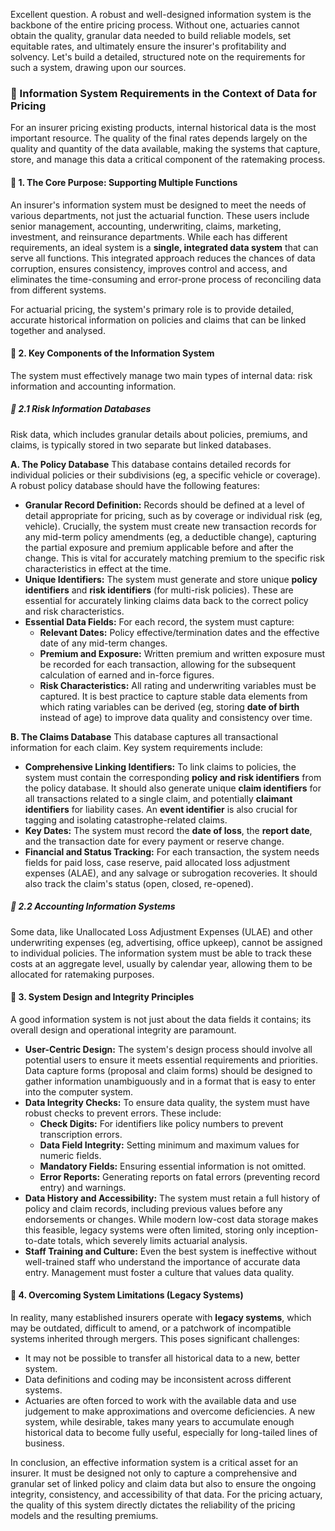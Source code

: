 Excellent question. A robust and well-designed information system is the backbone of the entire pricing process. Without one, actuaries cannot obtain the quality, granular data needed to build reliable models, set equitable rates, and ultimately ensure the insurer's profitability and solvency. Let's build a detailed, structured note on the requirements for such a system, drawing upon our sources.

### **📗 Information System Requirements in the Context of Data for Pricing**

For an insurer pricing existing products, internal historical data is the most important resource. The quality of the final rates depends largely on the quality and quantity of the data available, making the systems that capture, store, and manage this data a critical component of the ratemaking process.

#### **🔹 1\. The Core Purpose: Supporting Multiple Functions**

An insurer's information system must be designed to meet the needs of various departments, not just the actuarial function. These users include senior management, accounting, underwriting, claims, marketing, investment, and reinsurance departments. While each has different requirements, an ideal system is a **single, integrated data system** that can serve all functions. This integrated approach reduces the chances of data corruption, ensures consistency, improves control and access, and eliminates the time-consuming and error-prone process of reconciling data from different systems.

For actuarial pricing, the system's primary role is to provide detailed, accurate historical information on policies and claims that can be linked together and analysed.

#### **🔹 2\. Key Components of the Information System**

The system must effectively manage two main types of internal data: risk information and accounting information.

##### **🔸 2.1 Risk Information Databases**

Risk data, which includes granular details about policies, premiums, and claims, is typically stored in two separate but linked databases.

**A. The Policy Database** This database contains detailed records for individual policies or their subdivisions (eg, a specific vehicle or coverage). A robust policy database should have the following features:

* **Granular Record Definition:** Records should be defined at a level of detail appropriate for pricing, such as by coverage or individual risk (eg, vehicle). Crucially, the system must create new transaction records for any mid-term policy amendments (eg, a deductible change), capturing the partial exposure and premium applicable before and after the change. This is vital for accurately matching premium to the specific risk characteristics in effect at the time.  
* **Unique Identifiers:** The system must generate and store unique **policy identifiers** and **risk identifiers** (for multi-risk policies). These are essential for accurately linking claims data back to the correct policy and risk characteristics.  
* **Essential Data Fields:** For each record, the system must capture:  
  * **Relevant Dates:** Policy effective/termination dates and the effective date of any mid-term changes.  
  * **Premium and Exposure:** Written premium and written exposure must be recorded for each transaction, allowing for the subsequent calculation of earned and in-force figures.  
  * **Risk Characteristics:** All rating and underwriting variables must be captured. It is best practice to capture stable data elements from which rating variables can be derived (eg, storing **date of birth** instead of age) to improve data quality and consistency over time.

**B. The Claims Database** This database captures all transactional information for each claim. Key system requirements include:

* **Comprehensive Linking Identifiers:** To link claims to policies, the system must contain the corresponding **policy and risk identifiers** from the policy database. It should also generate unique **claim identifiers** for all transactions related to a single claim, and potentially **claimant identifiers** for liability cases. An **event identifier** is also crucial for tagging and isolating catastrophe-related claims.  
* **Key Dates:** The system must record the **date of loss**, the **report date**, and the transaction date for every payment or reserve change.  
* **Financial and Status Tracking:** For each transaction, the system needs fields for paid loss, case reserve, paid allocated loss adjustment expenses (ALAE), and any salvage or subrogation recoveries. It should also track the claim's status (open, closed, re-opened).

##### **🔸 2.2 Accounting Information Systems**

Some data, like Unallocated Loss Adjustment Expenses (ULAE) and other underwriting expenses (eg, advertising, office upkeep), cannot be assigned to individual policies. The information system must be able to track these costs at an aggregate level, usually by calendar year, allowing them to be allocated for ratemaking purposes.

#### **🔹 3\. System Design and Integrity Principles**

A good information system is not just about the data fields it contains; its overall design and operational integrity are paramount.

* **User-Centric Design:** The system's design process should involve all potential users to ensure it meets essential requirements and priorities. Data capture forms (proposal and claim forms) should be designed to gather information unambiguously and in a format that is easy to enter into the computer system.  
* **Data Integrity Checks:** To ensure data quality, the system must have robust checks to prevent errors. These include:  
  * **Check Digits:** For identifiers like policy numbers to prevent transcription errors.  
  * **Data Field Integrity:** Setting minimum and maximum values for numeric fields.  
  * **Mandatory Fields:** Ensuring essential information is not omitted.  
  * **Error Reports:** Generating reports on fatal errors (preventing record entry) and warnings.  
* **Data History and Accessibility:** The system must retain a full history of policy and claim records, including previous values before any endorsements or changes. While modern low-cost data storage makes this feasible, legacy systems were often limited, storing only inception-to-date totals, which severely limits actuarial analysis.  
* **Staff Training and Culture:** Even the best system is ineffective without well-trained staff who understand the importance of accurate data entry. Management must foster a culture that values data quality.

#### **🔹 4\. Overcoming System Limitations (Legacy Systems)**

In reality, many established insurers operate with **legacy systems**, which may be outdated, difficult to amend, or a patchwork of incompatible systems inherited through mergers. This poses significant challenges:

* It may not be possible to transfer all historical data to a new, better system.  
* Data definitions and coding may be inconsistent across different systems.  
* Actuaries are often forced to work with the available data and use judgement to make approximations and overcome deficiencies. A new system, while desirable, takes many years to accumulate enough historical data to become fully useful, especially for long-tailed lines of business.

In conclusion, an effective information system is a critical asset for an insurer. It must be designed not only to capture a comprehensive and granular set of linked policy and claim data but also to ensure the ongoing integrity, consistency, and accessibility of that data. For the pricing actuary, the quality of this system directly dictates the reliability of the pricing models and the resulting premiums.

